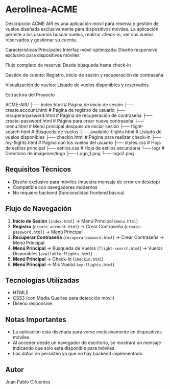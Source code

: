 # Aerolinea-ACME
Descripción
ACME AIR es una aplicación móvil para reserva y gestión de vuelos diseñada exclusivamente para dispositivos móviles. La aplicación permite a los usuarios buscar vuelos, realizar check-in, ver sus vuelos reservados y gestionar su cuenta.

Características Principales
Interfaz móvil optimizada: Diseño responsive exclusivo para dispositivos móviles

Flujo completo de reserva: Desde búsqueda hasta check-in

Gestión de cuenta: Registro, inicio de sesión y recuperación de contraseña

Visualización de vuelos: Listado de vuelos disponibles y reservados

Estructura del Proyecto

ACME-AIR/
├── index.html          # Página de inicio de sesión
├── create.account.html # Página de registro de usuario
├── recuperarpasword.html # Página de recuperación de contraseña
├── create-password.html # Página para crear nueva contraseña
├── menu.html           # Menú principal después de iniciar sesión
├── flight-search.html  # Búsqueda de vuelos
├── available-flights.html # Listado de vuelos disponibles
├── checkin.html        # Página para realizar check-in
├── my-flights.html     # Página con los vuelos del usuario
├── styles.css          # Hoja de estilos principal
├── estilos.css         # Hoja de estilos secundaria
└── log/                # Directorio de imágenes/logo
    ├── Logo_1.png
    └── logo2.png

## Requisitos Técnicos

- Diseño exclusivo para móviles (muestra mensaje de error en desktop)
- Compatible con navegadores modernos
- No requiere backend (funcionalidad frontend básica)

## Flujo de Navegación

1. **Inicio de Sesión** (`index.html`) → Menú Principal (`menu.html`)
2. **Registro** (`create.account.html`) → Crear Contraseña (`create-password.html`) → Menú Principal
3. **Recuperar Contraseña** (`recuperarpasword.html`) → Crear Contraseña → Menú Principal
4. **Menú Principal** → Búsqueda de Vuelos (`flight-search.html`) → Vuelos Disponibles (`available-flights.html`)
5. **Menú Principal** → Check-In (`checkin.html`)
6. **Menú Principal** → Mis Vuelos (`my-flights.html`)

## Tecnologías Utilizadas

- HTML5
- CSS3 (con Media Queries para detección móvil)
- Diseño responsive

## Notas Importantes

- La aplicación está diseñada para verse exclusivamente en dispositivos móviles
- Al acceder desde un navegador de escritorio, se mostrará un mensaje indicando que solo está disponible para móviles
- Los datos no persisten ya que no hay backend implementado

## Autor

Juan Pablo Cifuentes 
